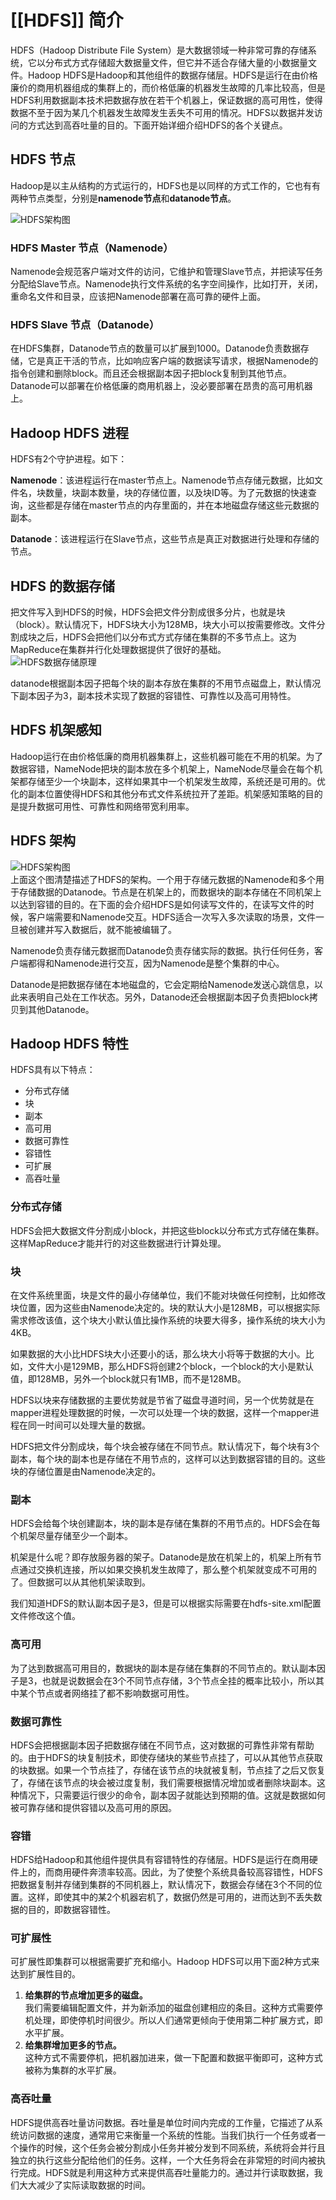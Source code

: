 

# [[HDFS]] 简介

HDFS（Hadoop Distribute File System）是大数据领域一种非常可靠的存储系统，它以分布式方式存储超大数据量文件，但它并不适合存储大量的小数据量文件。Hadoop HDFS是Hadoop和其他组件的数据存储层。HDFS是运行在由价格廉价的商用机器组成的集群上的，而价格低廉的机器发生故障的几率比较高，但是HDFS利用数据副本技术把数据存放在若干个机器上，保证数据的高可用性，使得数据不至于因为某几个机器发生故障发生丢失不可用的情况。HDFS以数据并发访问的方式达到高吞吐量的目的。下面开始详细介绍HDFS的各个关键点。

## HDFS 节点

Hadoop是以主从结构的方式运行的，HDFS也是以同样的方式工作的，它也有有两种节点类型，分别是**namenode节点**和**datanode节点**。

![HDFS架构图](https://www.hadoopdoc.com/media/editor/file_1570078956000_20191003130236810718.png "HDFS架构图")

### HDFS Master 节点（Namenode）

Namenode会规范客户端对文件的访问，它维护和管理Slave节点，并把读写任务分配给Slave节点。Namenode执行文件系统的名字空间操作，比如打开，关闭，重命名文件和目录，应该把Namenode部署在高可靠的硬件上面。

### HDFS Slave 节点（Datanode）

在HDFS集群，Datanode节点的数量可以扩展到1000。Datanode负责数据存储，它是真正干活的节点，比如响应客户端的数据读写请求，根据Namenode的指令创建和删除block。而且还会根据副本因子把block复制到其他节点。Datanode可以部署在价格低廉的商用机器上，没必要部署在昂贵的高可用机器上。

## Hadoop HDFS 进程

HDFS有2个守护进程。如下：

**Namenode**：该进程运行在master节点上。Namenode节点存储元数据，比如文件名，块数量，块副本数量，块的存储位置，以及块ID等。为了元数据的快速查询，这些都是存储在master节点的内存里面的，并在本地磁盘存储这些元数据的副本。

**Datanode**：该进程运行在Slave节点，这些节点是真正对数据进行处理和存储的节点。

## HDFS 的数据存储

把文件写入到HDFS的时候，HDFS会把文件分割成很多分片，也就是块（block）。默认情况下，HDFS块大小为128MB，块大小可以按需要修改。文件分割成块之后，HDFS会把他们以分布式方式存储在集群的不多节点上。这为MapReduce在集群并行化处理数据提供了很好的基础。  
![HDFS数据存储原理](https://www.hadoopdoc.com/media/editor/file_1570079008000_20191003130328578973.png "HDFS数据存储原理")

datanode根据副本因子把每个块的副本存放在集群的不用节点磁盘上，默认情况下副本因子为3，副本技术实现了数据的容错性、可靠性以及高可用特性。

## HDFS 机架感知

Hadoop运行在由价格低廉的商用机器集群上，这些机器可能在不用的机架。为了数据容错，NameNode把块的副本放在多个机架上，NameNode尽量会在每个机架都存储至少一个块副本，这样如果其中一个机架发生故障，系统还是可用的。优化的副本位置使得HDFS和其他分布式文件系统拉开了差距。机架感知策略的目的是提升数据可用性、可靠性和网络带宽利用率。

## HDFS 架构

![HDFS架构图](https://www.hadoopdoc.com/media/editor/file_1570079042000_20191003130403045268.png "HDFS架构图")  
上面这个图清楚描述了HDFS的架构。一个用于存储元数据的Namenode和多个用于存储数据的Datanode。节点是在机架上的，而数据块的副本存储在不同机架上以达到容错的目的。在下面的会介绍HDFS是如何读写文件的，在读写文件的时候，客户端需要和Namenode交互。HDFS适合一次写入多次读取的场景，文件一旦被创建并写入数据后，就不能被编辑了。

Namenode负责存储元数据而Datanode负责存储实际的数据。执行任何任务，客户端都得和Namenode进行交互，因为Namenode是整个集群的中心。

Datanode是把数据存储在本地磁盘的，它会定期给Namenode发送心跳信息，以此来表明自己处在工作状态。另外，Datanode还会根据副本因子负责把block拷贝到其他Datanode。

## Hadoop HDFS 特性

HDFS具有以下特点：

-   分布式存储
-   块
-   副本
-   高可用
-   数据可靠性
-   容错性
-   可扩展
-   高吞吐量

### 分布式存储

HDFS会把大数据文件分割成小block，并把这些block以分布式方式存储在集群。这样MapReduce才能并行的对这些数据进行计算处理。

### 块

在文件系统里面，块是文件的最小存储单位，我们不能对块做任何控制，比如修改块位置，因为这些由Namenode决定的。块的默认大小是128MB，可以根据实际需求修改该值，这个块大小默认值比操作系统的块要大得多，操作系统的块大小为4KB。

如果数据的大小比HDFS块大小还要小的话，那么块大小将等于数据的大小。比如，文件大小是129MB，那么HDFS将创建2个block，一个block的大小是默认值，即128MB，另外一个block就只有1MB，而不是128MB。

HDFS以块来存储数据的主要优势就是节省了磁盘寻道时间，另一个优势就是在mapper进程处理数据的时候，一次可以处理一个块的数据，这样一个mapper进程在同一时间可以处理大量的数据。

HDFS把文件分割成块，每个块会被存储在不同节点。默认情况下，每个块有3个副本，每个块的副本也是存储在不用节点的，这样可以达到数据容错的目的。这些块的存储位置是由Namenode决定的。

### 副本

HDFS会给每个块创建副本，块的副本是存储在集群的不用节点的。HDFS会在每个机架尽量存储至少一个副本。

机架是什么呢？即存放服务器的架子。Datanode是放在机架上的，机架上所有节点通过交换机连接，所以如果交换机发生故障了，那么整个机架就变成不可用的了。但数据可以从其他机架读取到。

我们知道HDFS的默认副本因子是3，但是可以根据实际需要在hdfs-site.xml配置文件修改这个值。

### 高可用

为了达到数据高可用目的，数据块的副本是存储在集群的不同节点的。默认副本因子是3，也就是说数据会在3个不同节点存储，3个节点全挂的概率比较小，所以其中某个节点或者网络挂了都不影响数据可用性。

### 数据可靠性

HDFS会把根据副本因子把数据存储在不同节点，这对数据的可靠性非常有帮助的。由于HDFS的块复制技术，即使存储块的某些节点挂了，可以从其他节点获取的块数据。如果一个节点挂了，存储在该节点的块就被复制，节点挂了之后又恢复了，存储在该节点的块会被过度复制，我们需要根据情况增加或者删除块副本。这种情况下，只需要运行很少的命令，副本因子就能达到预期的值。这就是数据如何被可靠存储和提供容错以及高可用的原因。

### 容错

HDFS给Hadoop和其他组件提供具有容错特性的存储层。HDFS是运行在商用硬件上的，而商用硬件奔溃率较高。因此，为了使整个系统具备较高容错性，HDFS把数据复制并存储到集群的不同机器上，默认情况下，数据会存储在3个不同的位置。这样，即使其中的某2个机器宕机了，数据仍然是可用的，进而达到不丢失数据的目的，即数据容错性。

### 可扩展性

可扩展性即集群可以根据需要扩充和缩小。Hadoop HDFS可以用下面2种方式来达到扩展性目的。

1.  **给集群的节点增加更多的磁盘。**  
    我们需要编辑配置文件，并为新添加的磁盘创建相应的条目。这种方式需要停机处理，即使停机时间很少。所以人们通常更倾向于使用第二种扩展方式，即水平扩展。
2.  **给集群增加更多的节点。**  
    这种方式不需要停机，把机器加进来，做一下配置和数据平衡即可，这种方式被称为集群的水平扩展。

### 高吞吐量

HDFS提供高吞吐量访问数据。吞吐量是单位时间内完成的工作量，它描述了从系统访问数据的速度，通常用它来衡量一个系统的性能。当我们执行一个任务或者一个操作的时候，这个任务会被分割成小任务并被分发到不同系统，系统将会并行且独立的执行这些分配给他们的任务。这样，一个大任务将会在非常短的时间内被执行完成。HDFS就是利用这种方式来提供高吞吐量能力的。通过并行读取数据，我们大大减少了实际读取数据的时间。
